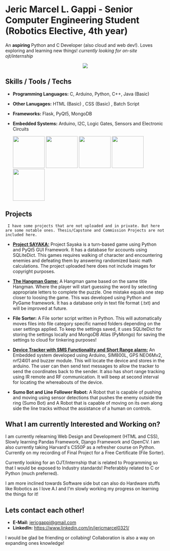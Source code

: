 # Jeric Marcel L. Gappi - Senior Computer Engineering Student (Robotics Elective, 4th year)
An **aspiring** Python and C Developer (also cloud and web dev!). Loves exploring and learning new things! 
_currently looking for on-site ojt/internship_
 <!-- <img src="https://github-stats-alpha.vercel.app/api?username=75marsel&cc=22272e&tc=37BCF6&ic=fff&bc=0000"> -->
 <p align=center>
 <img src="https://github-stats-alpha.vercel.app/api?username=75marsel&cc=B0E1C3&tc=000000&ic=000000" href="https://github.com/75marsel">
 </p>


 ## Skills / Tools / Techs

  - **Programming Languages:** C, Arduino, Python, C++, Java (Basic)
  - **Other Lanugages:** HTML (Basic) , CSS (Basic) , Batch Script
  - **Frameworks:** Flask, PyQt5, MongoDB
  - **Embedded Systems:** Arduino, I2C, Logic Gates, Sensors and Electronic Circuits

    <img src="https://github.com/yurijserrano/Github-Profile-Readme-Logos/blob/master/programming%20languages/python.svg" width="100">
    <img src="https://github.com/yurijserrano/Github-Profile-Readme-Logos/blob/master/programming%20languages/c.svg" width="100">
    <img src="https://github.com/yurijserrano/Github-Profile-Readme-Logos/blob/master/programming%20languages/c++.svg" width="100">
    <img src="https://github.com/yurijserrano/Github-Profile-Readme-Logos/blob/master/frameworks/flask.svg" width="100">
    <img src="https://github.com/yurijserrano/Github-Profile-Readme-Logos/blob/master/text%20editors/vscode.svg" width="100">

## Projects
     I have some projects that are not uploaded and in private. But here are some notable ones. Thesis/Capstone and Commission Projects are not included here.
    
  -  <a href="https://github.com/75marsel/ProjectSayaka">**Project SAYAKA:**</a>
     Project Sayaka is a turn-based game using Python and PyQt5 GUI Framework. It has a database for accounts using SQLiteDict. This games requires walking of character and encountering
     enemies and defeating them by answering randomized basic math calculations. The project uploaded here does not include images for copyright purposes.
    
  - <a href="https://github.com/75marsel/hangmangame">**The Hangman Game:**</a>
     A Hangman game based on the same title Hangman. Where the player will start guessing the word by selecting appropriate letters to complete the puzzle. One mistake equals one step closer
     to loosing the game. This was developed using Python and PyGame framework. It has a database only in text file format (.txt) and will be improved at future.
    
  - **File Sorter:**
    A File sorter script written in Python. This will automatically moves files into file category specific named folders depending on the user settings applied. To keep the settings saved,
    it uses SQLiteDict for storing the settings locally and MongoDB Atlas (PyMongo) for saving the settings to cloud for tinkering purposes! 
    
  -  <a href="https://github.com/75marsel/ArduinoLocationTracker">**Device Tracker with SMS Functionality and Short Range alarm:**</a>
    An Embedded system developed using Arduino, SIM800L, GPS NEO6Mv2, nrf24l01 and buzzer module. This will locate the device and stores in the arduino. The user can then send text messages
    to allow the tracker to send the coordinates back to the sender. It also has short range tracking using IR remote and RF communication. It will beep at second interval for locating
    the whereabouts of the device.

  - **Sumo Bot and Line Follower Robot:**
     A Robot that is capable of pushing and moving using sensor detections that pushes the enemy outside the ring (Sumo Bot) and A Robot that is capable of moving on its own along side the
     line tracks without the assistance of a human on controls.

## What I am currently Interested and Working on?

I am currently relearning Web Design and Development (HTML and CSS), Slowly learning Pandas Framework, Django Framework and OpenCV. I am also currently taking Harvard's CS50P as a refresher course on Python.
Currently on my recording of Final Project for a Free Certificate (File Sorter).

Currently looking for an OJT/Internship that is related to Programming so that I would be exposed to Industry standards! Preferabbly related to C or Python (much preferred).

I am more inclined towards Software side but can also do Hardware stuffs like Robotics as I love A.I and I'm slowly working my progress on learning the things for it!

## Lets contact each other!

  - **E-Mail:** jericgappi@gmail.com
  - **LinkedIn:** https://www.linkedin.com/in/jericmarcel0321/

  I would be glad be friending or collabing! Collaboration is also a way on expanding ones knowledge!
